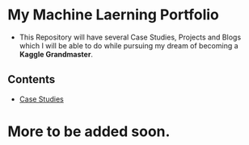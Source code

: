 # My Machine Laerning Portfolio
- This Repository will have several Case Studies, Projects and Blogs which I will be able to do while pursuing my dream of becoming a **Kaggle Grandmaster**.
## Contents
  - [Case Studies](https://github.com/d4rk-lucif3r/ML-Portfolio/tree/main/Case_Studies)

# More to be added soon.
